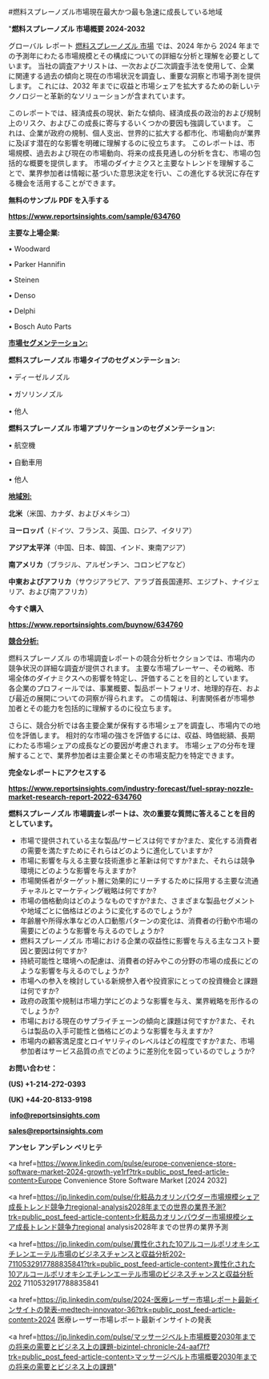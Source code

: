 #燃料スプレーノズル市場現在最大かつ最も急速に成長している地域

"<strong>燃料スプレーノズル 市場概要 2024-2032</strong>

グローバル レポート <a href=https://www.reportsinsights.com/sample/634760>燃料スプレーノズル 市場</a> では、2024 年から 2024 年までの予測年にわたる市場規模とその構成についての詳細な分析と理解を必要としています。 当社の調査アナリストは、一次および二次調査手法を使用して、企業に関連する過去の傾向と現在の市場状況を調査し、重要な洞察と市場予測を提供します。 これには、2032 年までに収益と市場シェアを拡大​​するための新しいテクノロジーと革新的なソリューションが含まれています。

このレポートでは、経済成長の現状、新たな傾向、経済成長の政治的および規制上のリスク、およびこの成長に寄与するいくつかの要因も強調しています。 これは、企業が政府の規制、個人支出、世界的に拡大する都市化、市場動向が業界に及ぼす潜在的な影響を明確に理解するのに役立ちます。 このレポートは、市場規模、過去および現在の市場動向、将来の成長見通しの分析を含む、市場の包括的な概要を提供します。 市場のダイナミクスと主要なトレンドを理解することで、業界参加者は情報に基づいた意思決定を行い、この進化する状況に存在する機会を活用することができます。

<strong><b>無料のサンプル PDF を入手する</b></strong>

<a href=https://www.reportsinsights.com/sample/634760><strong><u>https://www.reportsinsights.com/sample/634760</u></strong></a>

<strong>主要な上場企業:</strong>

• Woodward

• Parker Hannifin

• Steinen

• Denso

• Delphi

• Bosch Auto Parts

<strong><u>市場セグメンテーション</u></strong><strong><u>:</u></strong>

<strong>燃料スプレーノズル 市場タイプのセグメンテーション:</strong>

• ディーゼルノズル

• ガソリンノズル

• 他人

<strong>燃料スプレーノズル 市場アプリケーションのセグメンテーション:</strong>

• 航空機

• 自動車用

• 他人

<strong><u>地域別</u></strong><strong><u>:</u></strong>

<strong>北米</strong>（米国、カナダ、およびメキシコ）

<strong>ヨーロッパ</strong>（ドイツ、フランス、英国、ロシア、イタリア）

<strong>アジア太平洋</strong>（中国、日本、韓国、インド、東南アジア）

<strong>南アメリカ</strong>（ブラジル、アルゼンチン、コロンビアなど）

<strong>中東およびアフリカ</strong>（サウジアラビア、アラブ首長国連邦、エジプト、ナイジェリア、および南アフリカ）

<strong>今すぐ購入</strong>

<a href=https://www.reportsinsights.com/buynow/634760><strong><u>https://www.reportsinsights.com/buynow/634760</u></strong></a>

<strong><u>競合分析:</u></strong>

燃料スプレーノズル の市場調査レポートの競合分析セクションでは、市場内の競争状況の詳細な調査が提供されます。 主要な市場プレーヤー、その戦略、市場全体のダイナミクスへの影響を特定し、評価することを目的としています。 各企業のプロフィールでは、事業概要、製品ポートフォリオ、地理的存在、および最近の展開についての洞察が得られます。 この情報は、利害関係者が市場参加者とその能力を包括的に理解するのに役立ちます。

さらに、競合分析では各主要企業が保有する市場シェアを調査し、市場内での地位を評価します。 相対的な市場の強さを評価するには、収益、時価総額、長期にわたる市場シェアの成長などの要因が考慮されます。 市場シェアの分布を理解することで、業界参加者は主要企業とその市場支配力を特定できます。

<strong>完全なレポートにアクセスする</strong>

<a href=https://www.reportsinsights.com/industry-forecast/fuel-spray-nozzle-market-research-report-2022-634760><strong><u><b>https://www.reportsinsights.com/industry-forecast/fuel-spray-nozzle-market-research-report-2022-634760</b></u></strong></a>

<strong><b>燃料スプレーノズル 市場調査レポートは、次の重要な質問に答えることを目的としています。</b></strong>
<ul>
  <li>市場で提供されている主な製品/サービスは何ですか?また、変化する消費者の需要を満たすためにそれらはどのように進化していますか?</li>
  <li>市場に影響を与える主要な技術進歩と革新は何ですか?また、それらは競争環境にどのような影響を与えますか?</li>
  <li>市場関係者がターゲット層に効果的にリーチするために採用する主要な流通チャネルとマーケティング戦略は何ですか?</li>
  <li>市場の価格動向はどのようなものですか?また、さまざまな製品セグメントや地域ごとに価格はどのように変化するのでしょうか?</li>
  <li>年齢層や所得水準などの人口動態パターンの変化は、消費者の行動や市場の需要にどのような影響を与えるのでしょうか?</li>
  <li>燃料スプレーノズル 市場における企業の収益性に影響を与える主なコスト要因と要因は何ですか?</li>
  <li>持続可能性と環境への配慮は、消費者の好みやこの分野の市場の成長にどのような影響を与えるのでしょうか?</li>
  <li>市場への参入を検討している新規参入者や投資家にとっての投資機会と課題は何ですか?</li>
  <li>政府の政策や規制は市場力学にどのような影響を与え、業界戦略を形作るのでしょうか?</li>
  <li>市場における現在のサプライチェーンの傾向と課題は何ですか?また、それらは製品の入手可能性と価格にどのような影響を与えますか?</li>
  <li>市場内の顧客満足度とロイヤリティのレベルはどの程度ですか?また、市場参加者はサービス品質の点でどのように差別化を図っているのでしょうか?</li>
</ul>
<strong>お問い合わせ：</strong>

<strong>(US) +1-214-272-0393</strong>

<strong>(UK) +44-20-8133-9198</strong>

<strong> </strong><a href=info@reportsinsights.com><strong><u>info@reportsinsights.com</u></strong></a>

<a href=sales@reportsinsights.com><strong><u>sales@reportsinsights.com</u></strong></a>

<strong>アンセレ アンデレン ベリヒテ</strong>

<a href=https://www.linkedin.com/pulse/europe-convenience-store-software-market-2024-growth-ye1rf?trk=public_post_feed-article-content>Europe Convenience Store Software Market [2024 2032]</a>

<a href=https://jp.linkedin.com/pulse/化粧品カオリンパウダー市場規模シェア成長トレンド競争力regional-analysis2028年までの世界の業界予測?trk=public_post_feed-article-content>化粧品カオリンパウダー市場規模シェア成長トレンド競争力regional analysis2028年までの世界の業界予測</a>

<a href=https://jp.linkedin.com/pulse/異性化された10アルコールポリオキシエチレンエーテル市場のビジネスチャンスと収益分析202-7110532917788835841?trk=public_post_feed-article-content>異性化された10アルコールポリオキシエチレンエーテル市場のビジネスチャンスと収益分析202 7110532917788835841</a>

<a href=https://jp.linkedin.com/pulse/2024-医療レーザー市場レポート最新インサイトの発表-medtech-innovator-36?trk=public_post_feed-article-content>2024 医療レーザー市場レポート最新インサイトの発表</a>

<a href=https://jp.linkedin.com/pulse/マッサージベルト市場概要2030年までの将来の需要とビジネス上の課題-bizintel-chronicle-24-aaf7f?trk=public_post_feed-article-content>マッサージベルト市場概要2030年までの将来の需要とビジネス上の課題</a>"
